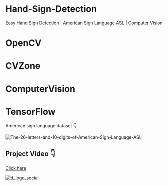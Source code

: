 # Hand-Sign-Detection

Easy Hand Sign Detection | American Sign Language ASL | Computer Vision

# OpenCV 
# CVZone 
# ComputerVision
# TensorFlow

American sign language dataset 👇

![The-26-letters-and-10-digits-of-American-Sign-Language-ASL](https://user-images.githubusercontent.com/105142693/212818567-9f1d74c6-c68f-4b1d-833c-24f396ad4043.png)

## Project Video 👇

[Click here](https://user-images.githubusercontent.com/105142693/212555785-f2e09c14-2174-4a51-80de-766490e0e114.mp4)



![tf_logo_social](https://user-images.githubusercontent.com/105142693/212819132-01c174b5-e0e4-4010-98cc-a850b028e255.png)
